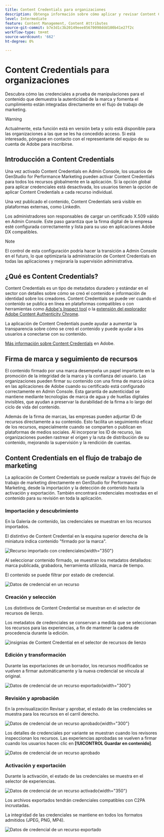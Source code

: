 ```yaml
---
title: Content Credentials para organizaciones
description: Obtenga información sobre cómo aplicar y revisar Content Credentials en GenStudio for Performance Marketing.
level: Intermediate
feature: Content Management, Content Attributes
source-git-commit: b7e3d1c3b20149eee85670098ddd100b41e27f2c
workflow-type: tm+mt
source-wordcount: '662'
ht-degree: 0%

---
```


# Content Credentials para organizaciones

Descubra cómo las credenciales a prueba de manipulaciones para el contenido que demuestra la autenticidad de la marca y fomenta el cumplimiento están integradas directamente en el flujo de trabajo de marketing.

>[!WARNING]
>
>Actualmente, esta función está en versión beta y solo está disponible para las organizaciones a las que se les ha concedido acceso. Si está interesado, póngase en contacto con el representante del equipo de su cuenta de Adobe para inscribirse.


## Introducción a Content Credentials

Una vez activado Content Credentials en Admin Console, los usuarios de GenStudio for Performance Marketing pueden activar Content Credentials para todos los recursos globalmente en la aplicación. Si la opción global para aplicar credenciales está desactivada, los usuarios tienen la opción de aplicar Content Credentials a cada recurso individual.

Una vez publicado el contenido, Content Credentials será visible en plataformas externas, como LinkedIn.

Los administradores son responsables de cargar un certificado X.509 válido en Admin Console. Este paso garantiza que la firma digital de la empresa esté configurada correctamente y lista para su uso en aplicaciones Adobe DX compatibles.

>[!NOTE]
>
>El control de esta configuración podría hacer la transición a Admin Console en el futuro, lo que optimizaría la administración de Content Credentials en todas las aplicaciones y mejoraría la supervisión administrativa.

## ¿Qué es Content Credentials? 

Content Credentials es un tipo de metadatos duradero y estándar en el sector con detalles sobre cómo se creó el contenido e información de identidad sobre los creadores. Content Credentials se puede ver cuando el contenido se publica en línea en plataformas compatibles o con herramientas como [Adobe&#39;s Inspect tool](https://contentauthenticity.adobe.com/inspect) o la [extensión del explorador Adobe Content Authenticity Chrome](https://helpx.adobe.com/es/creative-cloud/help/cai/adobe-content-authenticity-chrome-browser-extension.html).  

La aplicación de Content Credentials puede ayudar a aumentar la transparencia sobre cómo se creó el contenido y puede ayudar a los usuarios a conectarse con su contenido.

[Más información sobre Content Credentials](https://helpx.adobe.com/es/creative-cloud/help/content-credentials.html) en Adobe.

## Firma de marca y seguimiento de recursos

El contenido firmado por una marca desempeña un papel importante en la promoción de la integridad de la marca y la confianza del usuario. Las organizaciones pueden firmar su contenido con una firma de marca única en las aplicaciones de Adobe cuando su certificado está configurado correctamente en Admin Console. Esta garantía de autenticidad se mantiene mediante tecnologías de marca de agua y de huellas digitales invisibles, que ayudan a preservar la durabilidad de la firma a lo largo del ciclo de vida del contenido.

Además de la firma de marcas, las empresas pueden adjuntar ID de recursos directamente a su contenido. Esto facilita un seguimiento eficaz de los recursos, especialmente cuando se comparten o publican en plataformas de medios sociales. Al incorporar los ID de recurso, las organizaciones pueden rastrear el origen y la ruta de distribución de su contenido, mejorando la supervisión y la rendición de cuentas.

## Content Credentials en el flujo de trabajo de marketing

La aplicación de Content Credentials se puede realizar a través del flujo de trabajo de marketing directamente en GenStudio for Performance Marketing, desde la importación y la detección de contenido hasta la activación y exportación. También encontrará credenciales mostradas en el contenido para su revisión en toda la aplicación.

### Importación y descubrimiento

En la Galería de contenido, las credenciales se muestran en los recursos importados.

El distintivo de Content Credential en la esquina superior derecha de la miniatura indica contenido &quot;firmado por la marca&quot;.

![Recurso importado con credenciales](./images/import-discovery1.png){width="350"}

Al seleccionar contenido firmado, se muestran los metadatos detallados: marca publicada, grabadora, herramienta utilizada, marca de tiempo.

El contenido se puede filtrar por estado de credencial.

![Datos de credencial en un recurso](./images/import-discovery2.png)

### Creación y selección

Los distintivos de Content Credential se muestran en el selector de recursos de lienzo.

Los metadatos de credenciales se conservan a medida que se seleccionan los recursos para las experiencias, a fin de mantener la cadena de procedencia durante la edición.

![insignias de Content Credential en el selector de recursos de lienzo](./images/creation-selection1.png)

### Edición y transformación

Durante las exportaciones de un borrador, los recursos modificados se vuelven a firmar automáticamente y la nueva credencial se vincula al original.

![Datos de credencial de un recurso exportado](./images/edit-and-transformation1.png){width="300"}

### Revisión y aprobación

En la previsualización Revisar y aprobar, el estado de las credenciales se muestra para los recursos en el carril derecho.

![Datos de credencial de un recurso aprobado](./images/review-and-approve1.png){width="300"}

Los detalles de credenciales por variante se muestran cuando los revisores inspeccionan los recursos. Las experiencias aprobadas se vuelven a firmar cuando los usuarios hacen clic en **[!UICONTROL Guardar en contenido]**.

![Datos de credencial de un recurso aprobado](./images/review-and-approve2.png)

### Activación y exportación

Durante la activación, el estado de las credenciales se muestra en el selector de experiencias.

![Datos de credencial de un recurso activado](./images/activate-export1.png){width="350"}

Los archivos exportados tendrán credenciales compatibles con C2PA incrustadas.

La integridad de las credenciales se mantiene en todos los formatos admitidos (JPEG, PNG, MP4).

![Datos de credencial de un recurso exportado](./images/activate-export2.png)

